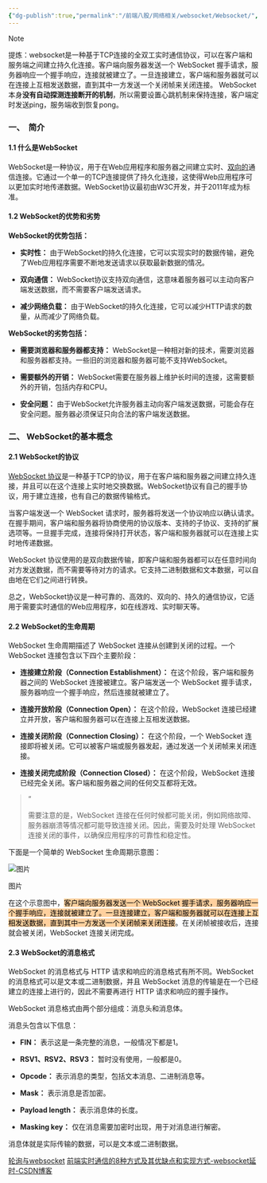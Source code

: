 ```yaml
---
{"dg-publish":true,"permalink":"/前端八股/网络相关/websocket/Websocket/","created":"2025-05-25T12:59:33.708+08:00","updated":"2025-06-15T13:14:04.443+08:00"}
---
```



> [!NOTE]
> 提炼：websocket是一种基于TCP连接的全双工实时通信协议，可以在客户端和服务端之间建立持久化连接。客户端向服务器发送一个 WebSocket 握手请求，服务器响应一个握手响应，连接就被建立了。一旦连接建立，客户端和服务器就可以在连接上互相发送数据，直到其中一方发送一个关闭帧来关闭连接。 WebSocket 本身**没有自动探测连接断开的机制**，所以需要设置心跳机制来保持连接，客户端定时发送ping，服务端收到恢复pong。

### 一、  简介

#### 1.1 什么是WebSocket

WebSocket是一种协议，用于在Web应用程序和服务器之间建立实时、[双向的](https://so.csdn.net/so/search?q=%E5%8F%8C%E5%90%91%E7%9A%84&spm=1001.2101.3001.7020)通信连接。它通过一个单一的TCP连接提供了持久化连接，这使得Web应用程序可以更加实时地传递数据。WebSocket协议最初由W3C开发，并于2011年成为标准。

#### 1.2 WebSocket的优势和劣势

**WebSocket的优势包括：**

- **实时性：** 由于WebSocket的持久化连接，它可以实现实时的数据传输，避免了Web应用程序需要不断地发送请求以获取最新数据的情况。
    
- **双向通信：** WebSocket协议支持双向通信，这意味着服务器可以主动向客户端发送数据，而不需要客户端发送请求。
    
- **减少网络负载：** 由于WebSocket的持久化连接，它可以减少HTTP请求的数量，从而减少了网络负载。
    

**WebSocket的劣势包括：**

- **需要浏览器和服务器都支持：** WebSocket是一种相对新的技术，需要浏览器和服务器都支持。一些旧的浏览器和服务器可能不支持WebSocket。
    
- **需要额外的开销：** WebSocket需要在服务器上维护长时间的连接，这需要额外的开销，包括内存和CPU。
    
- **安全问题：** 由于WebSocket允许服务器主动向客户端发送数据，可能会存在安全问题。服务器必须保证只向合法的客户端发送数据。
    

### 二、 WebSocket的基本概念

#### 2.1 WebSocket的协议

[WebSocket 协议](https://so.csdn.net/so/search?q=WebSocket%20%E5%8D%8F%E8%AE%AE&spm=1001.2101.3001.7020)是一种基于TCP的协议，用于在客户端和服务器之间建立持久连接，并且可以在这个连接上实时地交换数据。WebSocket协议有自己的握手协议，用于建立连接，也有自己的数据传输格式。

当客户端发送一个 WebSocket 请求时，服务器将发送一个协议响应以确认请求。在握手期间，客户端和服务器将协商使用的协议版本、支持的子协议、支持的扩展选项等。一旦握手完成，连接将保持打开状态，客户端和服务器就可以在连接上实时地传递数据。

WebSocket 协议使用的是双向数据传输，即客户端和服务器都可以在任意时间向对方发送数据，而不需要等待对方的请求。它支持二进制数据和文本数据，可以自由地在它们之间进行转换。

总之，WebSocket协议是一种可靠的、高效的、双向的、持久的通信协议，它适用于需要实时通信的Web应用程序，如在线游戏、实时聊天等。

#### 2.2 WebSocket的生命周期

WebSocket 生命周期描述了 WebSocket 连接从创建到关闭的过程。一个 WebSocket 连接包含以下四个主要阶段：

- **连接建立阶段（Connection Establishment）：** 在这个阶段，客户端和服务器之间的 WebSocket 连接被建立。客户端发送一个 WebSocket 握手请求，服务器响应一个握手响应，然后连接就被建立了。
    
- **连接开放阶段（Connection Open）：** 在这个阶段，WebSocket 连接已经建立并开放，客户端和服务器可以在连接上互相发送数据。
    
- **连接关闭阶段（Connection Closing）：** 在这个阶段，一个 WebSocket 连接即将被关闭。它可以被客户端或服务器发起，通过发送一个关闭帧来关闭连接。
    
- **连接关闭完成阶段（Connection Closed）：** 在这个阶段，WebSocket 连接已经完全关闭。客户端和服务器之间的任何交互都将无效。
    

> “
> 
> 需要注意的是，WebSocket 连接在任何时候都可能关闭，例如网络故障、服务器崩溃等情况都可能导致连接关闭。因此，需要及时处理 WebSocket 连接关闭的事件，以确保应用程序的可靠性和稳定性。

下面是一个简单的 WebSocket 生命周期示意图：

![图片](https://i-blog.csdnimg.cn/blog_migrate/52fc058e72b460c21aaabee1551d0a97.jpeg)

图片

在这个示意图中，<mark style="background: #FFB86CA6;">客户端向服务器发送一个 WebSocket 握手请求，服务器响应一个握手响应，连接就被建立了。一旦连接建立，客户端和服务器就可以在连接上互相发送数据，直到其中一方发送一个关闭帧来关闭连接</mark>。在关闭帧被接收后，连接就会被关闭，WebSocket 连接关闭完成。

#### 2.3 WebSocket的消息格式

WebSocket 的消息格式与 HTTP 请求和响应的消息格式有所不同。WebSocket 的消息格式可以是文本或二进制数据，并且 WebSocket 消息的传输是在一个已经建立的连接上进行的，因此不需要再进行 HTTP 请求和响应的握手操作。

WebSocket 消息格式由两个部分组成：消息头和消息体。

消息头包含以下信息：

- **FIN：** 表示这是一条完整的消息，一般情况下都是1。
    
- **RSV1、RSV2、RSV3：** 暂时没有使用，一般都是0。
    
- **Opcode：** 表示消息的类型，包括文本消息、二进制消息等。
    
- **Mask：** 表示消息是否加密。
    
- **Payload length：** 表示消息体的长度。
    
- **Masking key：** 仅在消息需要加密时出现，用于对消息进行解密。
    

消息体就是实际传输的数据，可以是文本或二进制数据。

[轮询与websocket](websocket/轮询与websocket.md)
[前端实时通信的8种方式及其优缺点和实现方式-websocket延时-CSDN博客](前端实时通信的8种方式及其优缺点和实现方式-websocket延时-CSDN博客.md)